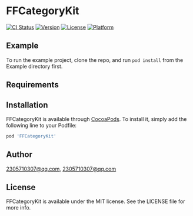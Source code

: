 # FFCategoryKit

[![CI Status](https://img.shields.io/travis/2305710307@qq.com/FFCategoryKit.svg?style=flat)](https://travis-ci.org/2305710307@qq.com/FFCategoryKit)
[![Version](https://img.shields.io/cocoapods/v/FFCategoryKit.svg?style=flat)](https://cocoapods.org/pods/FFCategoryKit)
[![License](https://img.shields.io/cocoapods/l/FFCategoryKit.svg?style=flat)](https://cocoapods.org/pods/FFCategoryKit)
[![Platform](https://img.shields.io/cocoapods/p/FFCategoryKit.svg?style=flat)](https://cocoapods.org/pods/FFCategoryKit)

## Example

To run the example project, clone the repo, and run `pod install` from the Example directory first.

## Requirements

## Installation

FFCategoryKit is available through [CocoaPods](https://cocoapods.org). To install
it, simply add the following line to your Podfile:

```ruby
pod 'FFCategoryKit'
```

## Author

2305710307@qq.com, 2305710307@qq.com

## License

FFCategoryKit is available under the MIT license. See the LICENSE file for more info.
